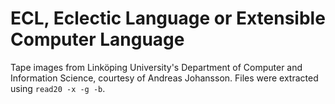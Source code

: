 # ECL, Eclectic Language or Extensible Computer Language

Tape images from Linköping University's Department of Computer and
Information Science, courtesy of Andreas Johansson. Files were
extracted using `read20 -x -g -b`.
